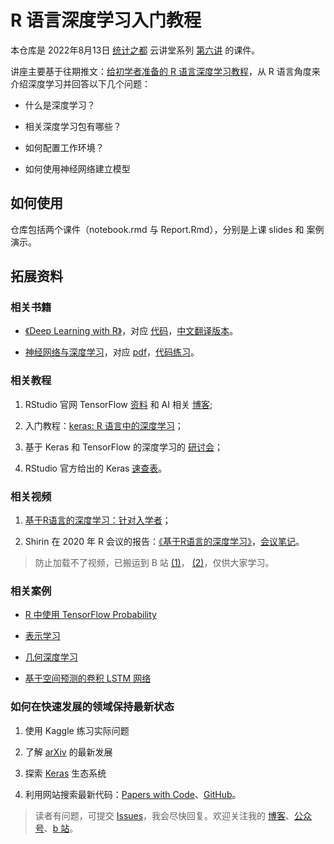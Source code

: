# R 语言深度学习入门教程

本仓库是 2022年8月13日 [统计之都](https://github.com/cosname) 云讲堂系列 [第六讲](https://mp.weixin.qq.com/s/C3wBiofESC5P-ATupG73xA) 的课件。

讲座主要基于往期推文：[给初学者准备的 R 语言深度学习教程](https://mp.weixin.qq.com/s/Ms89sMFB1LEkks-Pc2y8ug)，从 R 语言角度来介绍深度学习并回答以下几个问题：

- 什么是深度学习？

- 相关深度学习包有哪些？

- 如何配置工作环境？

- 如何使用神经网络建立模型

## 如何使用

仓库包括两个课件（notebook.rmd 与 Report.Rmd），分别是上课 slides 和 案例演示。

## 拓展资料

### 相关书籍

- [《Deep Learning with R》](https://www.manning.com/books/deep-learning-with-r-second-edition?utm_source=kalinowski&utm_medium=affiliate&utm_campaign=book_allaire2_deep_5_24_22&a_aid=kalinowski&a_bid=c7cc060f)，对应 [代码](https://github.com/fmmattioni/deep-learning-with-r-notebooks)，[中文翻译版本](https://item.jd.com/13183476.html)。

- [神经网络与深度学习](https://nndl.github.io/)，对应 [pdf](https://nndl.github.io/nndl-book.pdf)，[代码练习](https://github.com/nndl/exercise)。

### 相关教程

1.  RStudio 官网 TensorFlow [资料](https://tensorflow.rstudio.com/) 和 AI 相关 [博客](https://blogs.rstudio.com/ai/);

2.  入门教程：[keras: R 语言中的深度学习](https://www.datacamp.com/community/tutorials/keras-r-deep-learning)；

3.  基于 Keras 和 TensorFlow 的深度学习的 [研讨会](https://github.com/rstudio-conf-2020/dl-keras-tf)；

4.  RStudio 官方给出的 Keras [速查表](https://raw.githubusercontent.com/rstudio/cheatsheets/main/keras.pdf)。

### 相关视频

1.  [基于R语言的深度学习：针对入学者](https://www.youtube.com/watch?v=xzbVK2tqTfM&t=11978s)；
  
2.  Shirin 在 2020 年 R 会议的报告：[《基于R语言的深度学习》](https://www.youtube.com/watch?v=uBISMeExoqk)，[会议笔记](https://gitlab.com/ShirinG/keras_tutorial_user2020)。

> 防止加载不了视频，已搬运到 B 站 [(1)](https://www.bilibili.com/video/BV1E3411n7Ry/)， [(2)](https://www.bilibili.com/video/BV1W34y1v795/?spm_id_from=333.788)，仅供大家学习。

### 相关案例

-   [R 中使用 TensorFlow Probability](https://blogs.rstudio.com/ai/posts/2019-01-08-getting-started-with-tf-probability/)

-   [表示学习](https://blogs.rstudio.com/ai/posts/2018-10-22-mmd-vae/#our-objective-today)

-   [几何深度学习](https://blogs.rstudio.com/ai/posts/2021-08-26-geometric-deep-learning/)

-   [基于空间预测的卷积 LSTM 网络](https://blogs.rstudio.com/ai/posts/2020-12-17-torch-convlstm/)

### 如何在快速发展的领域保持最新状态

1. 使用 Kaggle 练习实际问题

2. 了解 [arXiv](https://arxiv.org/) 的最新发展

3. 探索 [Keras](https://keras.io/) 生态系统

4. 利用网站搜索最新代码：[Papers with Code](https://paperswithcode.com/)、[GitHub](https://github.com/)。




> 读者有问题，可提交 [Issues](https://github.com/liangliangzhuang/R_for_deep_learning_seminar/issues)，我会尽快回复。欢迎关注我的 [博客](https://zll-blog.netlify.app/)、[公众号](https://zll-blog.netlify.app/images/wechat.png)、[b 站](https://space.bilibili.com/226576305)。
